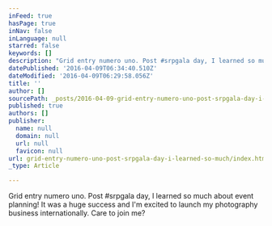 ```yaml
---
inFeed: true
hasPage: true
inNav: false
inLanguage: null
starred: false
keywords: []
description: "Grid entry numero uno. Post #srpgala day, I learned so much about event planning! It was a huge success and I'm excited to launch my photography business internationally. Care to join me? "
datePublished: '2016-04-09T06:34:40.510Z'
dateModified: '2016-04-09T06:29:58.056Z'
title: ''
author: []
sourcePath: _posts/2016-04-09-grid-entry-numero-uno-post-srpgala-day-i-learned-so-much.md
published: true
authors: []
publisher:
  name: null
  domain: null
  url: null
  favicon: null
url: grid-entry-numero-uno-post-srpgala-day-i-learned-so-much/index.html
_type: Article

---
```

Grid entry numero uno. Post \#srpgala day, I learned so much about event planning! It was a huge success and I'm excited to launch my photography business internationally. Care to join me?